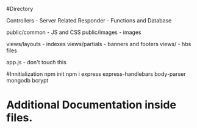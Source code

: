 #Directory

Controllers - Server Related
Responder - Functions and Database


public/common - JS and CSS
public/images - images


views/layouts - indexes
views/partials - banners and footers
views/ - hbs files

app.js - don't touch this

#Innitialization
npm init
npm i express express-handlebars body-parser mongodb bcrypt


# Additional Documentation inside files.
